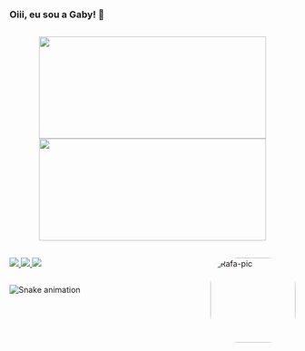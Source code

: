 ### Oiii, eu sou a Gaby! 👋

##

<div align="center">
  <a href="https://github.com/gabrielypx">
  <img height="180em" width="400em" src="https://github-readme-stats.vercel.app/api?username=gabrielypx&show_icons=true&theme=dark&include_all_commits=true&count_private=true"/>
  <img height="180em" width="400em" src="https://github-readme-stats.vercel.app/api/top-langs/?username=gabrielypx&layout=compact&langs_count=7&theme=dark"/>
</div>
  
##
  
<div>
  <a href="https://www.instagram.com/gabi_px/" target="_blank"><img src="https://img.shields.io/badge/-Instagram-%23E4405F?style=for-the-badge&logo=instagram&logoColor=white"       target="_blank">
  </a>
  <a href = "mailto:gabrielyrpaitax@gmail.com"><img src="https://img.shields.io/badge/-Gmail-%23333?style=for-the-badge&logo=gmail&logoColor=white" target="_blank">
  </a>
  <a href="https://www.linkedin.com/in/gabrielypaitax" target="_blank"><img src="https://img.shields.io/badge/-LinkedIn-%230077B5?style=for-the-badge&logo=linkedin&logoColor=white" target="_blank">
    <img align="right" alt="Rafa-pic" height="150" style="border-radius:50px;" src="https://i.picasion.com/pic91/321e0e0cdde3fdab6512ee1dce40db4b.gif">
  </a> 
  
  ##

  ![Snake animation](https://github.com/gabrielypx/gabrielypx/blob/output/github-contribution-grid-snake.svg)

</div>

